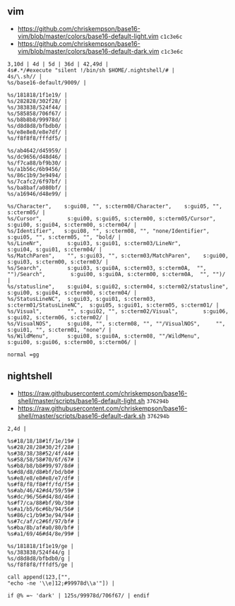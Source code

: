 ## vim

- <https://github.com/chriskempson/base16-vim/blob/master/colors/base16-default-light.vim> `c1c3e6c`
- <https://github.com/chriskempson/base16-vim/blob/master/colors/base16-default-dark.vim> `c1c3e6c`

```
3,10d | 4d | 5d | 36d | 42,49d |
4s#.*/#execute "silent !/bin/sh $HOME/.nightshell/# |
4s/\.sh// |
%s/base16-default/9009/ |

%s/181818/1f1e19/ |
%s/282828/302f28/ |
%s/383838/524f44/ |
%s/585858/706f67/ |
%s/b8b8b8/99978d/ |
%s/d8d8d8/bfbdb0/ |
%s/e8e8e8/e8e7df/ |
%s/f8f8f8/fffdf5/ |

%s/ab4642/d45959/ |
%s/dc9656/d48d46/ |
%s/f7ca88/bf9b30/ |
%s/a1b56c/6b9456/ |
%s/86c1b9/3e9494/ |
%s/7cafc2/6f97bf/ |
%s/ba8baf/a080bf/ |
%s/a16946/d48e99/ |

%s/Character",    s:gui08, "", s:cterm08/Character",    s:gui05, "", s:cterm05/ |
%s/Cursor",        s:gui00, s:gui05, s:cterm00, s:cterm05/Cursor",        s:gui00, s:gui04, s:cterm00, s:cterm04/ |
%s/Identifier",   s:gui08, "", s:cterm08, "", "none/Identifier",   s:gui05, "", s:cterm05, "", "bold/ |
%s/LineNr",        s:gui03, s:gui01, s:cterm03/LineNr",        s:gui04, s:gui01, s:cterm04/ |
%s/MatchParen",    "", s:gui03, "", s:cterm03/MatchParen",    s:gui00, s:gui03, s:cterm00, s:cterm03/ |
%s/Search",        s:gui03, s:gui0A, s:cterm03, s:cterm0A,  "", "")/Search",        s:gui00, s:gui0A, s:cterm00, s:cterm0A,  "", "")/ |
%s/statusline",    s:gui04, s:gui02, s:cterm04, s:cterm02/statusline",    s:gui00, s:gui04, s:cterm00, s:cterm04/ |
%s/StatusLineNC",  s:gui03, s:gui01, s:cterm03, s:cterm01/StatusLineNC",  s:gui05, s:gui01, s:cterm05, s:cterm01/ |
%s/Visual",        "", s:gui02, "", s:cterm02/Visual",        s:gui06, s:gui02, s:cterm06, s:cterm02/ |
%s/VisualNOS",     s:gui08, "", s:cterm08, "", ""/VisualNOS",     "", s:gui01, "", s:cterm01, "none"/ |
%s/WildMenu",      s:gui08, s:gui0A, s:cterm08, ""/WildMenu",      s:gui00, s:gui06, s:cterm00, s:cterm06/ |

normal =gg
```

## nightshell

- <https://raw.githubusercontent.com/chriskempson/base16-shell/master/scripts/base16-default-light.sh> `376294b`
- <https://raw.githubusercontent.com/chriskempson/base16-shell/master/scripts/base16-default-dark.sh> `376294b`

```
2,4d |

%s#18/18/18#1f/1e/19# |
%s#28/28/28#30/2f/28# |
%s#38/38/38#52/4f/44# |
%s#58/58/58#70/6f/67# |
%s#b8/b8/b8#99/97/8d# |
%s#d8/d8/d8#bf/bd/b0# |
%s#e8/e8/e8#e8/e7/df# |
%s#f8/f8/f8#ff/fd/f5# |
%s#ab/46/42#d4/59/59# |
%s#dc/96/56#d4/8d/46# |
%s#f7/ca/88#bf/9b/30# |
%s#a1/b5/6c#6b/94/56# |
%s#86/c1/b9#3e/94/94# |
%s#7c/af/c2#6f/97/bf# |
%s#ba/8b/af#a0/80/bf# |
%s#a1/69/46#d4/8e/99# |

%s/181818/1f1e19/ge |
%s/383838/524f44/g |
%s/d8d8d8/bfbdb0/g |
%s/f8f8f8/fffdf5/ge |

call append(123,["",
"echo -ne '\\e]12;#99978d\\a'"]) |

if @% =~ 'dark' | 125s/99978d/706f67/ | endif
```
